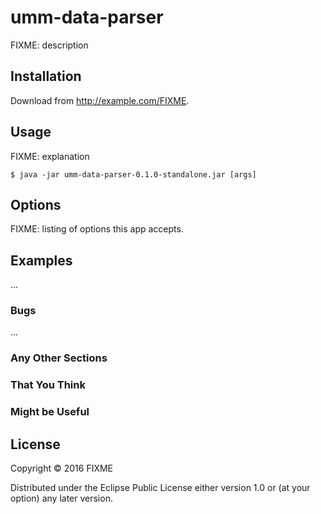 # umm-data-parser

FIXME: description

## Installation

Download from http://example.com/FIXME.

## Usage

FIXME: explanation

    $ java -jar umm-data-parser-0.1.0-standalone.jar [args]

## Options

FIXME: listing of options this app accepts.

## Examples

...

### Bugs

...

### Any Other Sections
### That You Think
### Might be Useful

## License

Copyright © 2016 FIXME

Distributed under the Eclipse Public License either version 1.0 or (at
your option) any later version.
